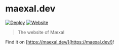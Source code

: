 # maexal.dev

[![Deploy](https://github.com/maexal/maexal.dev/workflows/Deploy/badge.svg)](https://github.com/maexal/maexal.dev/actions?query=workflow%3A%22Deploy%22)
[![Website](https://img.shields.io/website?down_color=red&down_message=offline&up_color=green&up_message=online&url=https%3A%2F%2Fmaexal.dev)](https://maexal.dev/)

> The website of Mæxal

Find it on [https://maexal.dev/](https://maexal.dev/)!
